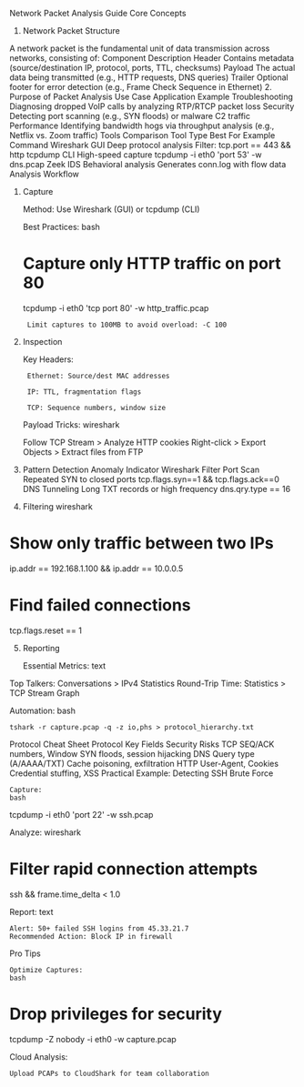  Network Packet Analysis Guide
Core Concepts
1. Network Packet Structure

A network packet is the fundamental unit of data transmission across networks, consisting of:
Component	Description
Header	Contains metadata (source/destination IP, protocol, ports, TTL, checksums)
Payload	The actual data being transmitted (e.g., HTTP requests, DNS queries)
Trailer	Optional footer for error detection (e.g., Frame Check Sequence in Ethernet)
2. Purpose of Packet Analysis
Use Case	Application Example
Troubleshooting	Diagnosing dropped VoIP calls by analyzing RTP/RTCP packet loss
Security	Detecting port scanning (e.g., SYN floods) or malware C2 traffic
Performance	Identifying bandwidth hogs via throughput analysis (e.g., Netflix vs. Zoom traffic)
Tools Comparison
Tool	Type	Best For	Example Command
Wireshark	GUI	Deep protocol analysis	Filter: tcp.port == 443 && http
tcpdump	CLI	High-speed capture	tcpdump -i eth0 'port 53' -w dns.pcap
Zeek	IDS	Behavioral analysis	Generates conn.log with flow data
Analysis Workflow
1. Capture

    Method: Use Wireshark (GUI) or tcpdump (CLI)

    Best Practices:
    bash

    # Capture only HTTP traffic on port 80
    tcpdump -i eth0 'tcp port 80' -w http_traffic.pcap

        Limit captures to 100MB to avoid overload: -C 100

2. Inspection

    Key Headers:

        Ethernet: Source/dest MAC addresses

        IP: TTL, fragmentation flags

        TCP: Sequence numbers, window size

    Payload Tricks:
    wireshark

    Follow TCP Stream > Analyze HTTP cookies
    Right-click > Export Objects > Extract files from FTP

3. Pattern Detection
Anomaly	Indicator	Wireshark Filter
Port Scan	Repeated SYN to closed ports	tcp.flags.syn==1 && tcp.flags.ack==0
DNS Tunneling	Long TXT records or high frequency	dns.qry.type == 16
4. Filtering
wireshark

# Show only traffic between two IPs
ip.addr == 192.168.1.100 && ip.addr == 10.0.0.5

# Find failed connections
tcp.flags.reset == 1

5. Reporting

    Essential Metrics:
    text

Top Talkers: Conversations > IPv4 Statistics
Round-Trip Time: Statistics > TCP Stream Graph

Automation:
bash

    tshark -r capture.pcap -q -z io,phs > protocol_hierarchy.txt

Protocol Cheat Sheet
Protocol	Key Fields	Security Risks
TCP	SEQ/ACK numbers, Window	SYN floods, session hijacking
DNS	Query type (A/AAAA/TXT)	Cache poisoning, exfiltration
HTTP	User-Agent, Cookies	Credential stuffing, XSS
Practical Example: Detecting SSH Brute Force

    Capture:
    bash

tcpdump -i eth0 'port 22' -w ssh.pcap

Analyze:
wireshark

# Filter rapid connection attempts
ssh && frame.time_delta < 1.0

Report:
text

    Alert: 50+ failed SSH logins from 45.33.21.7
    Recommended Action: Block IP in firewall

Pro Tips

    Optimize Captures:
    bash

# Drop privileges for security
tcpdump -Z nobody -i eth0 -w capture.pcap

Cloud Analysis:

    Upload PCAPs to CloudShark for team collaboration
